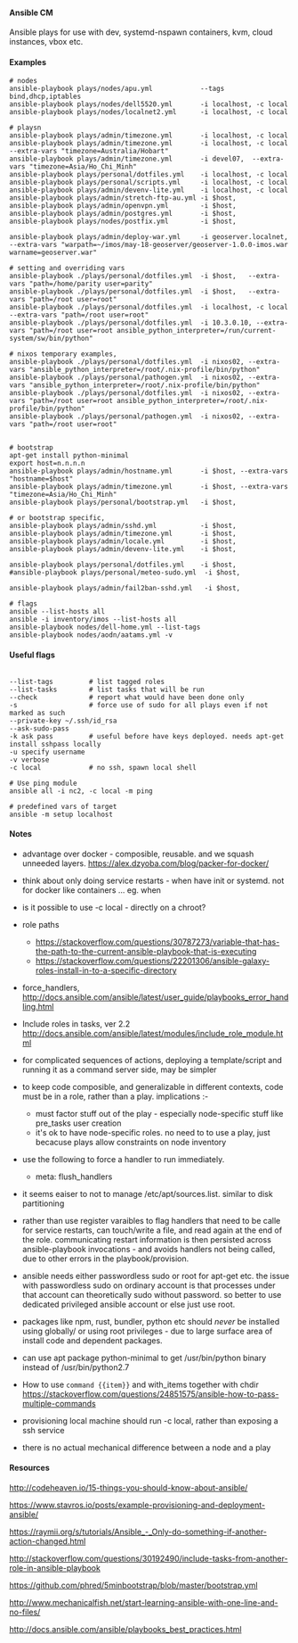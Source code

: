 
#### Ansible CM

Ansible plays for use with dev, systemd-nspawn containers, kvm, cloud instances, vbox etc.


#### Examples

```
# nodes
ansible-playbook plays/nodes/apu.yml            --tags bind,dhcp,iptables
ansible-playbook plays/nodes/dell5520.yml       -i localhost, -c local
ansible-playbook plays/nodes/localnet2.yml      -i localhost, -c local

# playsn
ansible-playbook plays/admin/timezone.yml       -i localhost, -c local
ansible-playbook plays/admin/timezone.yml       -i localhost, -c local --extra-vars "timezone=Australia/Hobart"
ansible-playbook plays/admin/timezone.yml       -i devel07,  --extra-vars "timezone=Asia/Ho_Chi_Minh"
ansible-playbook plays/personal/dotfiles.yml    -i localhost, -c local
ansible-playbook plays/personal/scripts.yml     -i localhost, -c local
ansible-playbook plays/admin/devenv-lite.yml    -i localhost, -c local
ansible-playbook plays/admin/stretch-ftp-au.yml -i $host,
ansible-playbook plays/admin/openvpn.yml        -i $host,
ansible-playbook plays/admin/postgres.yml       -i $host,
ansible-playbook plays/nodes/postfix.yml        -i $host,

ansible-playbook plays/admin/deploy-war.yml     -i geoserver.localnet, --extra-vars "warpath=~/imos/may-18-geoserver/geoserver-1.0.0-imos.war warname=geoserver.war"

# setting and overriding vars
ansible-playbook ./plays/personal/dotfiles.yml  -i $host,   --extra-vars "path=/home/parity user=parity"
ansible-playbook ./plays/personal/dotfiles.yml  -i $host,   --extra-vars "path=/root user=root"
ansible-playbook ./plays/personal/dotfiles.yml  -i localhost, -c local --extra-vars "path=/root user=root"
ansible-playbook ./plays/personal/dotfiles.yml  -i 10.3.0.10, --extra-vars "path=/root user=root ansible_python_interpreter=/run/current-system/sw/bin/python"

# nixos temporary examples,
ansible-playbook ./plays/personal/dotfiles.yml  -i nixos02, --extra-vars "ansible_python_interpreter=/root/.nix-profile/bin/python"
ansible-playbook ./plays/personal/pathogen.yml  -i nixos02, --extra-vars "ansible_python_interpreter=/root/.nix-profile/bin/python"
ansible-playbook ./plays/personal/dotfiles.yml  -i nixos02, --extra-vars "path=/root user=root ansible_python_interpreter=/root/.nix-profile/bin/python"
ansible-playbook ./plays/personal/pathogen.yml  -i nixos02, --extra-vars "path=/root user=root"


# bootstrap
apt-get install python-minimal
export host=n.n.n.n
ansible-playbook plays/admin/hostname.yml       -i $host, --extra-vars "hostname=$host"
ansible-playbook plays/admin/timezone.yml       -i $host, --extra-vars "timezone=Asia/Ho_Chi_Minh"
ansible-playbook plays/personal/bootstrap.yml   -i $host,

# or bootstrap specific,
ansible-playbook plays/admin/sshd.yml           -i $host,
ansible-playbook plays/admin/timezone.yml       -i $host,
ansible-playbook plays/admin/locale.yml         -i $host,
ansible-playbook plays/admin/devenv-lite.yml    -i $host,

ansible-playbook plays/personal/dotfiles.yml    -i $host,
#ansible-playbook plays/personal/meteo-sudo.yml  -i $host,

ansible-playbook plays/admin/fail2ban-sshd.yml   -i $host,

# flags
ansible --list-hosts all
ansible -i inventory/imos --list-hosts all
ansible-playbook nodes/dell-home.yml --list-tags
ansible-playbook nodes/aodn/aatams.yml -v
```


#### Useful flags
```

--list-tags         # list tagged roles
--list-tasks        # list tasks that will be run
--check             # report what would have been done only
-s                  # force use of sudo for all plays even if not marked as such
--private-key ~/.ssh/id_rsa
--ask-sudo-pass
-k ask pass         # useful before have keys deployed. needs apt-get install sshpass locally
-u specify username
-v verbose
-c local            # no ssh, spawn local shell

# Use ping module
ansible all -i nc2, -c local -m ping

# predefined vars of target
ansible -m setup localhost
```

#### Notes


- advantage over docker - composible, reusable. and we squash unneeded layers.
    https://alex.dzyoba.com/blog/packer-for-docker/

- think about only doing service restarts - when have init or systemd. not for docker like containers  ... eg. when

- is it possible to use -c local - directly on a chroot?

- role paths
  - https://stackoverflow.com/questions/30787273/variable-that-has-the-path-to-the-current-ansible-playbook-that-is-executing
  - https://stackoverflow.com/questions/22201306/ansible-galaxy-roles-install-in-to-a-specific-directory


- force_handlers, http://docs.ansible.com/ansible/latest/user_guide/playbooks_error_handling.html

- Include roles in tasks, ver 2.2  http://docs.ansible.com/ansible/latest/modules/include_role_module.html

- for complicated sequences of actions, deploying a template/script and running it as a command server side, may be simpler

- to keep code composible, and generalizable in different contexts, code must be in a role, rather than a play.  implications :-
    - must factor stuff out of the play - especially node-specific stuff like pre_tasks user creation
    - it's ok to have node-specific roles. no need to to use a play, just becacuse plays allow constraints on node inventory

- use the following to force a handler to run immediately.
    - meta: flush_handlers

- it seems eaiser to not to manage /etc/apt/sources.list. similar to disk partitioning

- rather than use register varaibles to flag handlers that need to be calle for service restarts, can touch/write a file, and read again at the end of the role. communicating restart information is then persisted across ansible-playbook invocations - and avoids handlers not being called, due to other errors in the playbook/provision.

- ansible needs either passwordless sudo or root for apt-get etc. the issue with passwordless sudo on ordinary account is that processes under that account can theoretically sudo without password. so better to use dedicated privileged ansible account or else just use root.

- packages like npm, rust, bundler, python etc should *never* be installed using globally/ or using root privileges - due to large surface area of install code and dependent packages.

- can use apt package python-minimal to get /usr/bin/python binary instead of /usr/bin/python2.7

- How to use `command {{item}}` and with_items together with chdir https://stackoverflow.com/questions/24851575/ansible-how-to-pass-multiple-commands

- provisioning local machine should run -c local, rather than exposing a ssh service

- there is no actual mechanical difference between a node and a play


#### Resources

http://codeheaven.io/15-things-you-should-know-about-ansible/

https://www.stavros.io/posts/example-provisioning-and-deployment-ansible/

https://raymii.org/s/tutorials/Ansible_-_Only-do-something-if-another-action-changed.html

http://stackoverflow.com/questions/30192490/include-tasks-from-another-role-in-ansible-playbook

https://github.com/phred/5minbootstrap/blob/master/bootstrap.yml

http://www.mechanicalfish.net/start-learning-ansible-with-one-line-and-no-files/

http://docs.ansible.com/ansible/playbooks_best_practices.html




